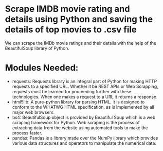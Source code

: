 # Scrape IMDB movie rating and details using Python and saving the details of top movies to .csv file


We can scrape the IMDb movie ratings and their details with the help of the BeautifulSoup library of Python. 

# Modules Needed:

<ul>
<li>requests: Requests library is an integral part of Python for making HTTP requests to a specified URL. Whether it be REST APIs or Web Scrapping, requests must be learned for proceeding further with these technologies. When one makes a request to a URI, it returns a response.</li>
<li>html5lib: A pure-python library for parsing HTML. It is designed to conform to the WHATWG HTML specification, as is implemented by all major web browsers.</li>
<li>bs4: BeautifulSoup object is provided by Beautiful Soup which is a web scraping framework for Python. Web scraping is the process of extracting data from the website using automated tools to make the process faster.</li>
<li>pandas: Pandas is a library made over the NumPy library which provides various data structures and operators to manipulate the numerical data.</li>
</ul>

